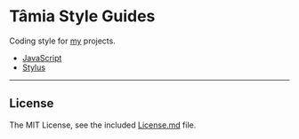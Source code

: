 # Tâmia Style Guides

Coding style for [my](https://github.com/sapegin) projects.


* [JavaScript](JavaScript.md)
* [Stylus](Stylus.md)


---

## License

The MIT License, see the included [License.md](License.md) file.
